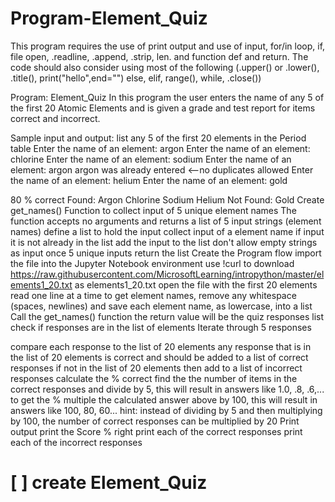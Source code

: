 # Program-Element_Quiz
This program requires the use of print output and use of input, for/in loop, if, file open, .readline, .append, .strip, len. and function def and return. The code should also consider using most of the following (.upper() or .lower(), .title(), print("hello",end="") else, elif, range(), while, .close())


Program: Element_Quiz
In this program the user enters the name of any 5 of the first 20 Atomic Elements and is given a grade and test report for items correct and incorrect.

Sample input and output:
list any 5 of the first 20 elements in the Period table
Enter the name of an element: argon
Enter the name of an element: chlorine
Enter the name of an element: sodium
Enter the name of an element: argon
argon was already entered          <--no duplicates allowed
Enter the name of an element: helium
Enter the name of an element: gold

80 % correct
Found: Argon Chlorine Sodium Helium 
Not Found: Gold 
Create get_names() Function to collect input of 5 unique element names
The function accepts no arguments and returns a list of 5 input strings (element names)
define a list to hold the input
collect input of a element name
if input it is not already in the list add the input to the list
don't allow empty strings as input
once 5 unique inputs return the list
Create the Program flow
import the file into the Jupyter Notebook environment
use !curl to download https://raw.githubusercontent.com/MicrosoftLearning/intropython/master/elements1_20.txt as elements1_20.txt
open the file with the first 20 elements
read one line at a time to get element names, remove any whitespace (spaces, newlines) and save each element name, as lowercase, into a list
Call the get_names() function
the return value will be the quiz responses list
check if responses are in the list of elements
Iterate through 5 responses

compare each response to the list of 20 elements
any response that is in the list of 20 elements is correct and should be added to a list of correct responses
if not in the list of 20 elements then add to a list of incorrect responses
calculate the % correct
find the the number of items in the correct responses and divide by 5, this will result in answers like 1.0, .8, .6,...
to get the % multiple the calculated answer above by 100, this will result in answers like 100, 80, 60...
hint: instead of dividing by 5 and then multiplying by 100, the number of correct responses can be multiplied by 20
Print output
print the Score % right
print each of the correct responses
print each of the incorrect responses
# [ ] create Element_Quiz  
